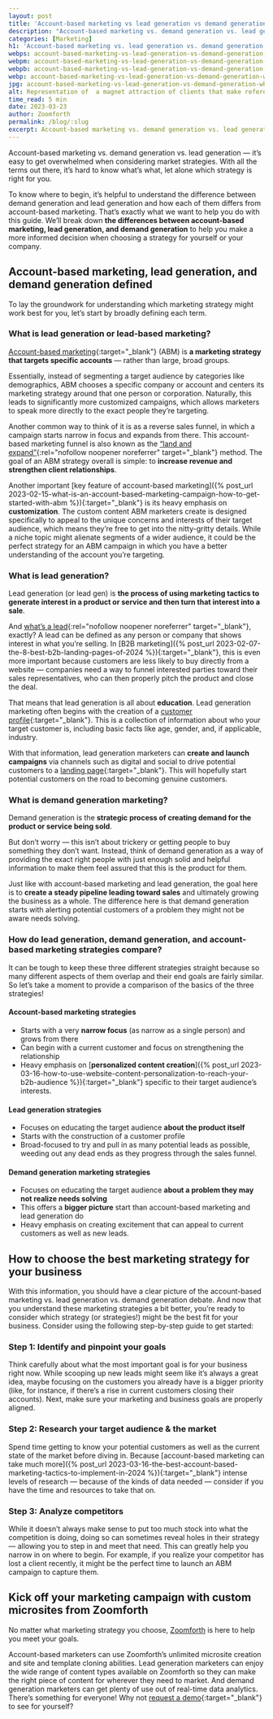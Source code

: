```yaml
---
layout: post
title: 'Account-based marketing vs lead generation vs demand generation'
description: "Account-based marketing vs. demand generation vs. lead generation — it’s easy to get overwhelmed when considering market strategies."
categories: [Marketing]
h1: 'Account-based marketing vs. lead generation vs. demand generation: which is better?'
webps: account-based-marketing-vs-lead-generation-vs-demand-generation-which-is-better-376.webp
webpm: account-based-marketing-vs-lead-generation-vs-demand-generation-which-is-better-564.webp
webpb: account-based-marketing-vs-lead-generation-vs-demand-generation-which-is-better-744.webp
webp: account-based-marketing-vs-lead-generation-vs-demand-generation-which-is-better.webp
jpg: account-based-marketing-vs-lead-generation-vs-demand-generation-which-is-better.jpg
alt: Representation of  a magnet attraction of clients that make reference to a marketing strategy about lead magnet or an account based marketing
time_read: 5 min
date: 2023-03-23
author: Zoomforth
permalink: /blog/:slug
excerpt: Account-based marketing vs. demand generation vs. lead generation — it’s easy to get overwhelmed when considering market strategies.
---
```

Account-based marketing vs. demand generation vs. lead generation — it’s easy to get overwhelmed when considering market strategies. With all the terms out there, it’s hard to know what’s what, let alone which strategy is right for you.

To know where to begin, it’s helpful to understand the difference between demand generation and lead generation and how each of them differs from account-based marketing. That’s exactly what we want to help you do with this guide. We’ll break down **the differences between account-based marketing, lead generation, and demand generation** to help you make a more informed decision when choosing a strategy for yourself or your company.

## Account-based marketing, lead generation, and demand generation defined

To lay the groundwork for understanding which marketing strategy might work best for you, let’s start by broadly defining each term.

### What is lead generation or lead-based marketing?

[Account-based marketing]({{'blog/the-ultimate-account-based-marketing-guide'|relative_url}}){:target="_blank"} (ABM) is **a marketing strategy that targets specific accounts** — rather than large, broad groups.

Essentially, instead of segmenting a target audience by categories like demographics, ABM chooses a specific company or account and centers its marketing strategy around that one person or corporation. Naturally, this leads to significantly more customized campaigns, which allows marketers to speak more directly to the exact people they’re targeting.

Another common way to think of it is as a reverse sales funnel, in which a campaign starts narrow in focus and expands from there. This account-based marketing funnel is also known as the [“land and expand”](https://www.superoffice.com/blog/account-based-marketing/){:rel="nofollow noopener noreferrer" target="_blank"} method. The goal of an ABM strategy overall is simple: to **increase revenue and strengthen client relationships**.

Another important [key feature of account-based marketing]({% post_url 2023-02-15-what-is-an-account-based-marketing-campaign-how-to-get-started-with-abm %}){:target="_blank"} is its heavy emphasis on **customization**. The custom content ABM marketers create is designed specifically to appeal to the unique concerns and interests of their target audience, which means they’re free to get into the nitty-gritty details. While a niche topic might alienate segments of a wider audience, it could be the perfect strategy for an ABM campaign in which you have a better understanding of the account you’re targeting.

### What is lead generation?

Lead generation (or lead gen) is **the process of using marketing tactics to generate interest in a product or service and then turn that interest into a sale**.

And [what’s a lead](https://blog.hubspot.com/marketing/beginner-inbound-lead-generation-guide-ht){:rel="nofollow noopener noreferrer" target="_blank"}, exactly? A lead can be defined as any person or company that shows interest in what you’re selling. In [B2B marketing]({% post_url 2023-02-07-the-8-best-b2b-landing-pages-of-2024 %}){:target="_blank"}, this is even more important because customers are less likely to buy directly from a website — companies need a way to funnel interested parties toward their sales representatives, who can then properly pitch the product and close the deal.

That means that lead generation is all about **education**. Lead generation marketing often begins with the creation of a [customer profile]({{'blog/what-is-an-ideal-customer-profile-and-how-do-i-create-one'|relative_url}}){:target="_blank"}. This is a collection of information about who your target customer is, including basic facts like age, gender, and, if applicable, industry.

With that information, lead generation marketers can **create and launch campaigns** via channels such as digital and social to drive potential customers to a [landing page]({{'blog/how-to-create-a-proper-landing-page-for-lead-generation'|relative_url}}){:target="_blank"}. This will hopefully start potential customers on the road to becoming genuine customers.

### What is demand generation marketing?

Demand generation is the **strategic process of creating demand for the product or service being sold**.

But don’t worry — this isn’t about trickery or getting people to buy something they don’t want. Instead, think of demand generation as a way of providing the exact right people with just enough solid and helpful information to make them feel assured that this is the product for them.

Just like with account-based marketing and lead generation, the goal here is to **create a steady pipeline leading toward sales** and ultimately growing the business as a whole. The difference here is that demand generation starts with alerting potential customers of a problem they might not be aware needs solving.

### How do lead generation, demand generation, and account-based marketing strategies compare?

It can be tough to keep these three different strategies straight because so many different aspects of them overlap and their end goals are fairly similar. So let’s take a moment to provide a comparison of the basics of the three strategies!

#### Account-based marketing strategies

* Starts with a very **narrow focus** (as narrow as a single person) and grows from there
* Can begin with a current customer and focus on strengthening the relationship
* Heavy emphasis on [**personalized content creation**]({% post_url 2023-03-16-how-to-use-website-content-personalization-to-reach-your-b2b-audience %}){:target="_blank"} specific to their target audience’s interests.

#### Lead generation strategies

* Focuses on educating the target audience **about the product itself**
* Starts with the construction of a customer profile
* Broad-focused to try and pull in as many potential leads as possible, weeding out any dead ends as they progress through the sales funnel.

#### Demand generation marketing strategies

* Focuses on educating the target audience **about a problem they may not realize needs solving**
* This offers a **bigger picture** start than account-based marketing and lead generation do
* Heavy emphasis on creating excitement that can appeal to current customers as well as new leads.

## How to choose the best marketing strategy for your business

With this information, you should have a clear picture of the account-based marketing vs. lead generation vs. demand generation debate. And now that you understand these marketing strategies a bit better, you’re ready to consider which strategy (or strategies!) might be the best fit for your business. Consider using the following step-by-step guide to get started:

### Step 1: Identify and pinpoint your goals

Think carefully about what the most important goal is for your business right now. While scooping up new leads might seem like it’s always a great idea, maybe focusing on the customers you already have is a bigger priority (like, for instance, if there’s a rise in current customers closing their accounts). Next, make sure your marketing and business goals are properly aligned.

### Step 2: Research your target audience & the market

Spend time getting to know your potential customers as well as the current state of the market before diving in. Because [account-based marketing can take much more]({% post_url 2023-03-16-the-best-account-based-marketing-tactics-to-implement-in-2024 %}){:target="_blank"} intense levels of research — because of the kinds of data needed — consider if you have the time and resources to take that on.

### Step 3: Analyze competitors

While it doesn’t always make sense to put too much stock into what the competition is doing, doing so can sometimes reveal holes in their strategy — allowing you to step in and meet that need. This can greatly help you narrow in on where to begin. For example, if you realize your competitor has lost a client recently, it might be the perfect time to launch an ABM campaign to capture them.

## Kick off your marketing campaign with custom microsites from Zoomforth

No matter what marketing strategy you choose, [Zoomforth]({{site.baseurl}}) is here to help you meet your goals.

Account-based marketers can use Zoomforth’s unlimited microsite creation and site and template cloning abilities. Lead generation marketers can enjoy the wide range of content types available on Zoomforth so they can make the right piece of content for wherever they need to market. And demand generation marketers can get plenty of use out of real-time data analytics. There’s something for everyone! Why not [request a demo]({{'request-demo'|relative_url}}){:target="_blank"} to see for yourself?

